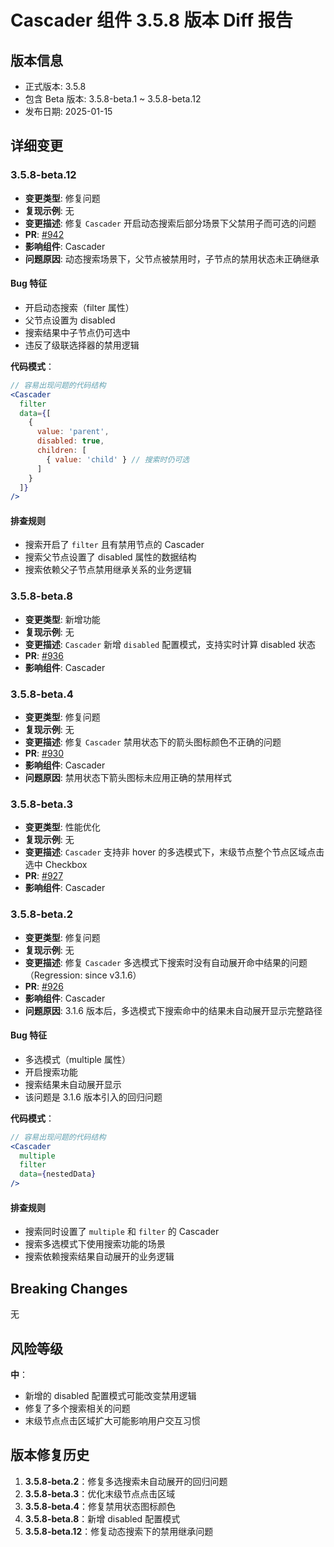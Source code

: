 # Cascader 组件 3.5.8 版本 Diff 报告

## 版本信息
- 正式版本: 3.5.8
- 包含 Beta 版本: 3.5.8-beta.1 ~ 3.5.8-beta.12
- 发布日期: 2025-01-15

## 详细变更

### 3.5.8-beta.12
- **变更类型**: 修复问题
- **复现示例**: 无
- **变更描述**: 修复 `Cascader` 开启动态搜索后部分场景下父禁用子而可选的问题
- **PR**: [#942](https://github.com/sheinsight/shineout-next/pull/942)
- **影响组件**: Cascader
- **问题原因**: 动态搜索场景下，父节点被禁用时，子节点的禁用状态未正确继承

#### Bug 特征
- 开启动态搜索（filter 属性）
- 父节点设置为 disabled
- 搜索结果中子节点仍可选中
- 违反了级联选择器的禁用逻辑

**代码模式**：
```jsx
// 容易出现问题的代码结构
<Cascader
  filter
  data={[
    {
      value: 'parent',
      disabled: true,
      children: [
        { value: 'child' } // 搜索时仍可选
      ]
    }
  ]}
/>
```

#### 排查规则
- 搜索开启了 `filter` 且有禁用节点的 Cascader
- 搜索父节点设置了 disabled 属性的数据结构
- 搜索依赖父子节点禁用继承关系的业务逻辑

### 3.5.8-beta.8
- **变更类型**: 新增功能
- **复现示例**: 无
- **变更描述**: `Cascader` 新增 `disabled` 配置模式，支持实时计算 disabled 状态
- **PR**: [#936](https://github.com/sheinsight/shineout-next/pull/936)
- **影响组件**: Cascader

### 3.5.8-beta.4
- **变更类型**: 修复问题
- **复现示例**: 无
- **变更描述**: 修复 `Cascader` 禁用状态下的箭头图标颜色不正确的问题
- **PR**: [#930](https://github.com/sheinsight/shineout-next/pull/930)
- **影响组件**: Cascader
- **问题原因**: 禁用状态下箭头图标未应用正确的禁用样式

### 3.5.8-beta.3
- **变更类型**: 性能优化
- **复现示例**: 无
- **变更描述**: `Cascader` 支持非 hover 的多选模式下，末级节点整个节点区域点击选中 Checkbox
- **PR**: [#927](https://github.com/sheinsight/shineout-next/pull/927)
- **影响组件**: Cascader

### 3.5.8-beta.2
- **变更类型**: 修复问题
- **复现示例**: 无
- **变更描述**: 修复 `Cascader` 多选模式下搜索时没有自动展开命中结果的问题（Regression: since v3.1.6）
- **PR**: [#926](https://github.com/sheinsight/shineout-next/pull/926)
- **影响组件**: Cascader
- **问题原因**: 3.1.6 版本后，多选模式下搜索命中的结果未自动展开显示完整路径

#### Bug 特征
- 多选模式（multiple 属性）
- 开启搜索功能
- 搜索结果未自动展开显示
- 该问题是 3.1.6 版本引入的回归问题

**代码模式**：
```jsx
// 容易出现问题的代码结构
<Cascader
  multiple
  filter
  data={nestedData}
/>
```

#### 排查规则
- 搜索同时设置了 `multiple` 和 `filter` 的 Cascader
- 搜索多选模式下使用搜索功能的场景
- 搜索依赖搜索结果自动展开的业务逻辑

## Breaking Changes

无

## 风险等级

**中**：
- 新增的 disabled 配置模式可能改变禁用逻辑
- 修复了多个搜索相关的问题
- 末级节点点击区域扩大可能影响用户交互习惯

## 版本修复历史

1. **3.5.8-beta.2**：修复多选搜索未自动展开的回归问题
2. **3.5.8-beta.3**：优化末级节点点击区域
3. **3.5.8-beta.4**：修复禁用状态图标颜色
4. **3.5.8-beta.8**：新增 disabled 配置模式
5. **3.5.8-beta.12**：修复动态搜索下的禁用继承问题